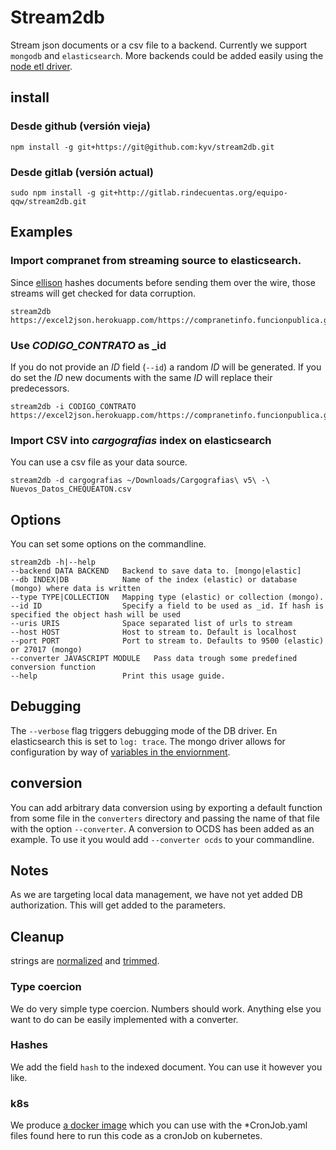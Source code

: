 # Stream2db

Stream json documents or a csv file to a backend.
Currently we support `mongodb` and `elasticsearch`. More
backends could be added easily using the [node etl driver](https://github.com/ZJONSSON/node-etl).

## install

### Desde github (versión vieja)
    npm install -g git+https://git@github.com:kyv/stream2db.git

### Desde gitlab (versión actual)
    sudo npm install -g git+http://gitlab.rindecuentas.org/equipo-qqw/stream2db.git

## Examples

### Import compranet from streaming source to elasticsearch.

Since [ellison](https://github.com/kyv/ellison) hashes documents before sending them over the wire, those streams will get checked for data corruption.

    stream2db https://excel2json.herokuapp.com/https://compranetinfo.funcionpublica.gob.mx/descargas/cnet/Contratos2013.zip

### Use *CODIGO_CONTRATO* as _id

If you do not provide an *ID* field (`--id`) a random *ID* will be generated. If you do set the *ID* new documents with the same *ID* will replace their predecessors.

    stream2db -i CODIGO_CONTRATO https://excel2json.herokuapp.com/https://compranetinfo.funcionpublica.gob.mx/descargas/cnet/Contratos2013.zip

### Import CSV into *cargografias* index on elasticsearch

You can use a csv file as your data source.

    stream2db -d cargografias ~/Downloads/Cargografias\ v5\ -\ Nuevos_Datos_CHEQUEATON.csv

## Options

You can set some options on the commandline.

    stream2db -h|--help
    --backend DATA BACKEND   Backend to save data to. [mongo|elastic]
    --db INDEX|DB            Name of the index (elastic) or database (mongo) where data is written
    --type TYPE|COLLECTION   Mapping type (elastic) or collection (mongo).
    --id ID                  Specify a field to be used as _id. If hash is specified the object hash will be used
    --uris URIS              Space separated list of urls to stream
    --host HOST              Host to stream to. Default is localhost
    --port PORT              Port to stream to. Defaults to 9500 (elastic) or 27017 (mongo)
    --converter JAVASCRIPT MODULE   Pass data trough some predefined conversion function
    --help                   Print this usage guide.

## Debugging

The `--verbose` flag triggers debugging mode of the DB driver. En elasticsearch this is set to `log: trace`. The mongo driver allows for configuration by way of [variables in the enviornment](https://automattic.github.io/monk/docs/Debugging.html).

## conversion

You can add arbitrary data conversion using by exporting a default function from some file in the `converters` directory and passing the name of that file with the option `--converter`. A conversion to OCDS has been added as an example. To use it you would add `--converter ocds` to your commandline.

## Notes

As we are targeting local data management, we have not yet added DB authorization. This will get added to the parameters.

## Cleanup

strings are [normalized](https://www.npmjs.com/package/normalize-space) and [trimmed](https://developer.mozilla.org/en/docs/Web/JavaScript/Reference/Global_Objects/String/trim).

### Type coercion

We do very simple type coercion. Numbers should work. Anything else you want to do can be easily implemented with a converter.

### Hashes

We add the field `hash` to the indexed document. You can use it however you like.

### k8s

We produce [a docker image](https://hub.docker.com/r/poder/stream2db/) which you can use with the *CronJob.yaml files found here to run this code as a cronJob on kubernetes.
